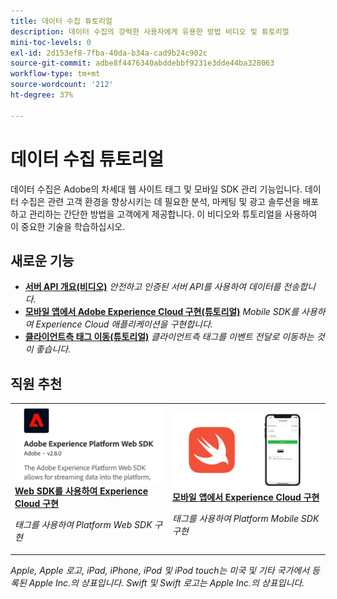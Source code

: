 ```yaml
---
title: 데이터 수집 튜토리얼
description: 데이터 수집의 강력한 사용자에게 유용한 방법 비디오 및 튜토리얼
mini-toc-levels: 0
exl-id: 2d153ef8-7fba-40da-b34a-cad9b24c902c
source-git-commit: adbe8f4476340abddebbf9231e3dde44ba328063
workflow-type: tm+mt
source-wordcount: '212'
ht-degree: 37%

---
```


# 데이터 수집 튜토리얼

데이터 수집은 Adobe의 차세대 웹 사이트 태그 및 모바일 SDK 관리 기능입니다. 데이터 수집은 관련 고객 환경을 향상시키는 데 필요한 분석, 마케팅 및 광고 솔루션을 배포하고 관리하는 간단한 방법을 고객에게 제공합니다. 이 비디오와 튜토리얼을 사용하여 이 중요한 기술을 학습하십시오.

<div id="whats-new-section">

## 새로운 기능

* **[서버 API 개요(비디오)](server-api/overview.md)**
  *안전하고 인증된 서버 API를 사용하여 데이터를 전송합니다.*
* **[모바일 앱에서 Adobe Experience Cloud 구현(튜토리얼)](https://experienceleague.adobe.com/docs/platform-learn/implement-mobile-sdk/overview.html?lang=ko)**
  *Mobile SDK를 사용하여 Experience Cloud 애플리케이션을 구현합니다.*
* **[클라이언트측 태그 이동(튜토리얼)](event-forwarding/consider-moving-tags.md)**
  *클라이언트측 태그를 이벤트 전달로 이동하는 것이 좋습니다.*

</div>

<div id="recs-overview-body-1"></div>
<div id="recs-overview-body-2"></div>
<div id="recs-overview-body-3"></div>
<div id="recs-overview-body-4"></div>
<div id="recs-overview-body-5"></div>
<div id="recs-overview-body-6"></div>

<div id="staff-picks-section">

## 직원 추천

<table>
<tr>
  <td>
    <a href="https://experienceleague.adobe.com/docs/platform-learn/implement-web-sdk/overview.html?lang=ko-KR" target="_blank">
      <img alt="Web SDK를 사용하여 Adobe Experience Cloud 구현" src="assets/thumb_websdk.png" />
    </a>
    <div>
      <a href="https://experienceleague.adobe.com/docs/platform-learn/implement-web-sdk/overview.html?lang=ko-KR" target="_blank">
    <strong>Web SDK를 사용하여 Experience Cloud 구현</strong>
    </a>
    </div>
    <p>
    <em>태그를 사용하여 Platform Web SDK 구현</em>
    <p>
  </td>
  <td>
    <a href="https://experienceleague.adobe.com/docs/platform-learn/implement-mobile-sdk/overview.html?lang=ko" target="_blank">
      <img alt="모바일 앱에서 구현" src="assets/thumb_swift.png" />
    </a>
    <div>
      <a href="https://experienceleague.adobe.com/docs/platform-learn/implement-mobile-sdk/overview.html?lang=ko" target="_blank">
    <strong>모바일 앱에서 Experience Cloud 구현</strong>
    </a>
    </div>
    <p>
    <em>태그를 사용하여 Platform Mobile SDK 구현</em>
    <p>
  </td>
</tr>
</table>

</div>

*Apple, Apple 로고, iPad, iPhone, iPod 및 iPod touch는 미국 및 기타 국가에서 등록된 Apple Inc.의 상표입니다. Swift 및 Swift 로고는 Apple Inc.의 상표입니다.*
